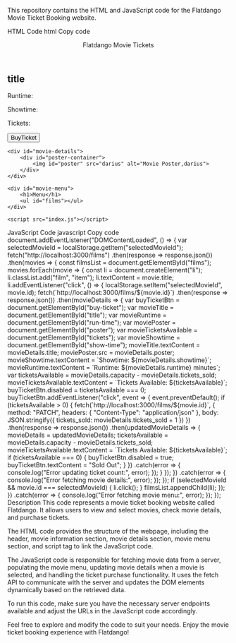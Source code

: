 This repository contains the HTML and JavaScript code for the Flatdango Movie Ticket Booking website.

HTML Code
html
Copy code
<!DOCTYPE html>
<html lang="en">
<head>
    <link rel="stylesheet" href="index.css">
    <meta charset="UTF-8">
    <meta name="viewport" content="width=device-width, initial-scale=1.0">
    <title>Flatdango Movie Ticket Booking</title>
</head>
<body>
    <header>
        Flatdango Movie Tickets
    </header>
    <div id="movie-information">
        <h2 id="title">title</h2>
        <p id="run-time">Runtime:</p>
        <p id="show-time">Showtime:</p>
        <p id="tickets">Tickets:</p>
        <button id="buy-ticket">BuyTicket</button>
    </div>

    <div id="movie-details">
        <div id="poster-container">
            <img id="poster" src="darius" alt="Movie Poster,darius">
        </div>
    </div>

    <div id="movie-menu">
        <h1>Menu</h1>
        <ul id="films"></ul>
    </div>

    <script src="index.js"></script>
</body>
</html>
JavaScript Code
javascript
Copy code
document.addEventListener("DOMContentLoaded", () => {
  var selectedMovieId = localStorage.getItem("selectedMovieId");
  fetch("http://localhost:3000/films")
    .then(response => response.json())
    .then(movies => {
      const filmsList = document.getElementById("films");
      movies.forEach(movie => {
        const li = document.createElement("li");
        li.classList.add("film", "item");
        li.textContent = movie.title;
        li.addEventListener("click", () => {
          localStorage.setItem("selectedMovieId", movie.id);
          fetch(`http://localhost:3000/films/${movie.id}`)
            .then(response => response.json())
            .then(movieDetails => {
              var buyTicketBtn = document.getElementById("buy-ticket");
              var movieTitle = document.getElementById("title");
              var movieRuntime = document.getElementById("run-time");
              var moviePoster = document.getElementById("poster");
              var movieTicketsAvailable = document.getElementById("tickets");
              var movieShowtime = document.getElementById("show-time");
              movieTitle.textContent = movieDetails.title;
              moviePoster.src = movieDetails.poster;
              movieShowtime.textContent = `Showtime: ${movieDetails.showtime}`;
              movieRuntime.textContent = `Runtime: ${movieDetails.runtime} minutes`;
              var ticketsAvailable = movieDetails.capacity - movieDetails.tickets_sold;
              movieTicketsAvailable.textContent = `Tickets Available: ${ticketsAvailable}`;
              buyTicketBtn.disabled = ticketsAvailable === 0;
              buyTicketBtn.addEventListener("click", event => {
                event.preventDefault();
                if (ticketsAvailable > 0) {
                  fetch(`http://localhost:3000/films/${movie.id}`, {
                    method: "PATCH",
                    headers: {
                      "Content-Type": "application/json"
                    },
                    body: JSON.stringify({
                      tickets_sold: movieDetails.tickets_sold + 1
                    })
                  })
                    .then(response => response.json())
                    .then(updatedMovieDetails => {
                      movieDetails = updatedMovieDetails;
                      ticketsAvailable = movieDetails.capacity - movieDetails.tickets_sold;
                      movieTicketsAvailable.textContent = `Tickets Available: ${ticketsAvailable}`;
                      if (ticketsAvailable === 0) {
                        buyTicketBtn.disabled = true;
                        buyTicketBtn.textContent = "Sold Out";
                      }
                    })
                    .catch(error => {
                      console.log("Error updating ticket count:", error);
                    });
                }
              });
            })
            .catch(error => {
              console.log("Error fetching movie details:", error);
            });
        });
        if (selectedMovieId && movie.id === selectedMovieId) {
          li.click();
        }
        filmsList.appendChild(li);
      });
    })
    .catch(error => {
      console.log("Error fetching movie menu:", error);
    });
});
Description
This code represents a movie ticket booking website called Flatdango. It allows users to view and select movies, check movie details, and purchase tickets.

The HTML code provides the structure of the webpage, including the header, movie information section, movie details section, movie menu section, and script tag to link the JavaScript code.

The JavaScript code is responsible for fetching movie data from a server, populating the movie menu, updating movie details when a movie is selected, and handling the ticket purchase functionality. It uses the fetch API to communicate with the server and updates the DOM elements dynamically based on the retrieved data.

To run this code, make sure you have the necessary server endpoints available and adjust the URLs in the JavaScript code accordingly.

Feel free to explore and modify the code to suit your needs. Enjoy the movie ticket booking experience with Flatdango!